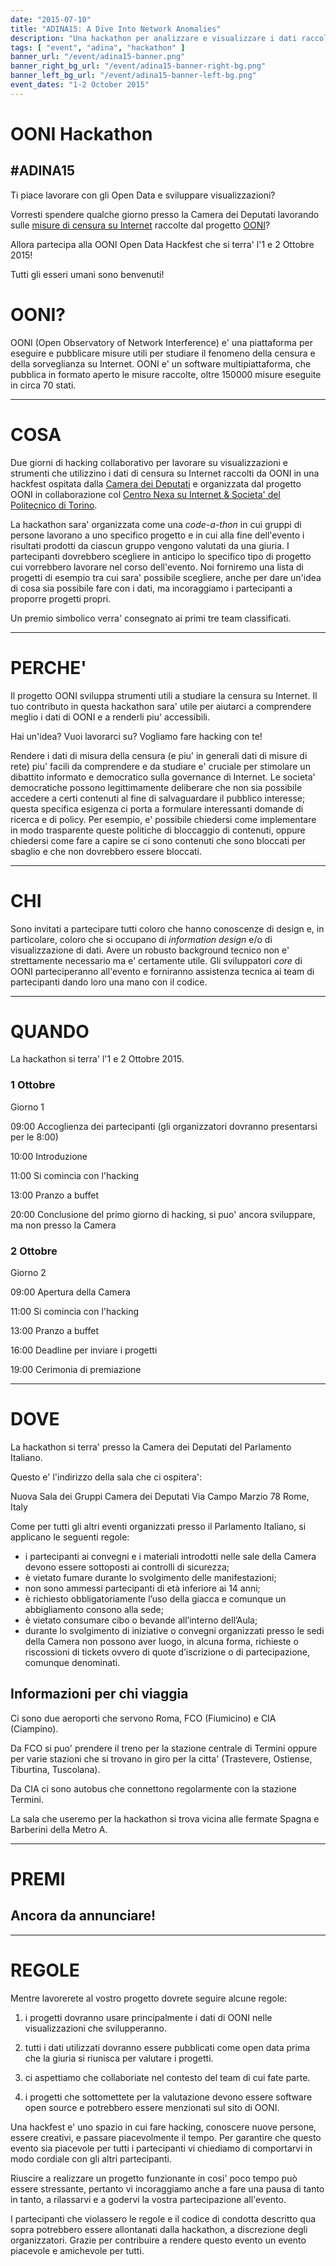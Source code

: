 ```yaml
---
date: "2015-07-10"
title: "ADINA15: A Dive Into Network Anomalies"
description: "Una hackathon per analizzare e visualizzare i dati raccolti da OONI"
tags: [ "event", "adina", "hackathon" ]
banner_url: "/event/adina15-banner.png"
banner_right_bg_url: "/event/adina15-banner-right-bg.png"
banner_left_bg_url: "/event/adina15-banner-left-bg.png"
event_dates: "1-2 October 2015"
---
```


# OONI Hackathon
## #ADINA15

Ti piace lavorare con gli Open Data e sviluppare visualizzazioni?

Vorresti spendere qualche giorno presso la Camera dei Deputati lavorando sulle
[misure di censura su Internet](http://api.ooni.io/) raccolte dal progetto
[OONI](https://ooni.torproject.org/)? 

Allora partecipa alla OONI Open Data Hackfest che si terra'
l'1 e 2 Ottobre 2015!

Tutti gli esseri umani sono benvenuti!

# OONI?

OONI (Open Observatory of Network Interference) e' una piattaforma per
eseguire e pubblicare misure utili per studiare il fenomeno della censura
e della sorveglianza su Internet. OONI e' un software multipiattaforma,
che pubblica in formato aperto le misure raccolte, oltre 150000 misure
eseguite in circa 70 stati.

---

# COSA

Due giorni di hacking collaborativo per lavorare su visualizzazioni e
strumenti che utilizzino i dati di censura su Internet raccolti da OONI in
una hackfest ospitata dalla [Camera dei Deputati](http://www.camera.it) e
organizzata dal progetto OONI in collaborazione col [Centro Nexa su
Internet & Societa' del Politecnico di Torino](http://nexa.polito.it/).

La hackathon sara' organizzata come una *code-a-thon* in cui gruppi di
persone lavorano a uno specifico progetto e in cui alla fine dell'evento
i risultati prodotti da ciascun gruppo vengono valutati da una giuria.
I partecipanti dovrebbero scegliere in anticipo lo specifico tipo di
progetto cui vorrebbero lavorare nel corso dell'evento. Noi forniremo
una lista di progetti di esempio tra cui sara' possibile scegliere, anche
per dare un'idea di cosa sia possibile fare con i dati, ma incoraggiamo
i partecipanti a proporre progetti propri.

Un premio simbolico verra' consegnato ai primi tre team classificati.


---

# PERCHE'

Il progetto OONI sviluppa strumenti utili a studiare la censura su Internet. Il tuo
contributo in questa hackathon sara' utile per aiutarci a comprendere meglio i
dati di OONI e a renderli piu' accessibili.

Hai un'idea? Vuoi lavorarci su? Vogliamo fare hacking con te!

Rendere i dati di misura della censura (e piu' in generali dati di misure di rete)
piu' facili da comprendere e da studiare e' cruciale per stimolare un dibattito
informato e democratico sulla governance di Internet. Le societa' democratiche possono
legittimamente deliberare che non sia possibile accedere a certi contenuti al fine di
salvaguardare il pubblico interesse; questa specifica esigenza ci porta a formulare
interessanti domande di ricerca e di policy. Per esempio, e' possibile chiedersi come
implementare in modo trasparente queste politiche di bloccaggio di contenuti, oppure
chiedersi come fare a capire se ci sono contenuti che sono bloccati per sbaglio e che
non dovrebbero essere bloccati.

---

# CHI

Sono invitati a partecipare tutti coloro che hanno conoscenze di design e, in
particolare, coloro che si occupano di *information design* e/o di visualizzazione
di dati. Avere un robusto background tecnico non e' strettamente necessario ma
e' certamente utile. Gli sviluppatori *core* di OONI parteciperanno all'evento e
forniranno assistenza tecnica ai team di partecipanti dando loro una mano con
il codice.

---

# QUANDO

La hackathon si terra' l'1 e 2 Ottobre 2015.


### 1 Ottobre
Giorno 1

09:00 Accoglienza dei partecipanti (gli organizzatori dovranno presentarsi per le 8:00)

10:00 Introduzione

11:00 Si comincia con l'hacking

13:00 Pranzo a buffet

20:00 Conclusione del primo giorno di hacking, si puo' ancora sviluppare, ma non presso la Camera

### 2 Ottobre
Giorno 2

09:00 Apertura della Camera

11:00 Si comincia con l'hacking

13:00 Pranzo a buffet

16:00 Deadline per inviare i progetti

19:00 Cerimonia di premiazione

---

# DOVE

La hackathon si terra' presso la Camera dei Deputati del Parlamento Italiano.

Questo e' l'indirizzo della sala che ci ospitera':

Nuova Sala dei Gruppi Camera dei Deputati
Via Campo Marzio 78
Rome, Italy

Come per tutti gli altri eventi organizzati presso il Parlamento Italiano, si
applicano le seguenti regole:

- i partecipanti ai convegni e i materiali introdotti nelle sale
  della Camera devono essere sottoposti ai controlli di sicurezza;
- è vietato fumare durante lo svolgimento delle manifestazioni;
- non sono ammessi partecipanti di età inferiore ai 14 anni;
- è richiesto obbligatoriamente l’uso della giacca e comunque
  un abbigliamento consono alla sede;
- è vietato consumare cibo o bevande all’interno dell’Aula;
- durante lo svolgimento di iniziative o convegni organizzati presso
  le sedi della Camera non possono aver luogo, in alcuna forma, richieste
  o riscossioni di tickets ovvero di quote d’iscrizione o di
  partecipazione, comunque denominati.

## Informazioni per chi viaggia

Ci sono due aeroporti che servono Roma, FCO (Fiumicino) e CIA (Ciampino).

Da FCO si puo' prendere il treno per la stazione centrale di Termini oppure
per varie stazioni che si trovano in giro per la citta' (Trastevere, Ostiense,
Tiburtina, Tuscolana).

Da CIA ci sono autobus che connettono regolarmente con la stazione Termini.

La sala che useremo per la hackathon si trova vicina alle fermate Spagna
e Barberini della Metro A.

---

# PREMI

## Ancora da annunciare!

---

# REGOLE

Mentre lavorerete al vostro progetto dovrete seguire alcune regole:

1. i progetti dovranno usare principalmente i dati di OONI nelle
visualizzazioni che svilupperanno.

2. tutti i dati utilizzati dovranno essere pubblicati come open data
prima che la giuria si riunisca per valutare i progetti.

3. ci aspettiamo che collaboriate nel contesto del team di cui fate parte.

4. i progetti che sottomettete per la valutazione devono essere software
open source e potrebbero essere menzionati sul sito di OONI.

Una hackfest e' uno spazio in cui fare hacking, conoscere nuove persone, essere
creativi, e passare piacevolmente il tempo. Per garantire che questo evento
sia piacevole per tutti i partecipanti vi chiediamo di comportarvi in modo cordiale
con gli altri partecipanti.

Riuscire a realizzare un progetto funzionante in cosi' poco tempo può essere
stressante, pertanto vi incoraggiamo anche a fare una pausa di tanto in tanto, a
rilassarvi e a godervi la vostra partecipazione all'evento.

I partecipanti che violassero le regole e il codice di condotta descritto qua
sopra potrebbero essere allontanati dalla hackathon, a discrezione degli
organizzatori. Grazie per contribuire a rendere questo evento un evento piacevole
e amichevole per tutti.
